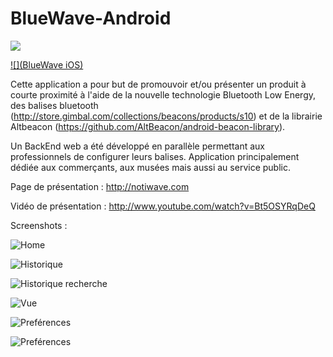 BlueWave-Android
================

[![](blue_wave.png)](http://www.youtube.com/watch?v=Bt5OSYRqDeQ)

[![](BlueWave iOS)](github.com/juliengenoud/bluewave-ios)


Cette application a pour but de promouvoir et/ou présenter un produit à courte proximité à l'aide de la nouvelle technologie Bluetooth Low Energy, des balises bluetooth (http://store.gimbal.com/collections/beacons/products/s10) et de la librairie Altbeacon (https://github.com/AltBeacon/android-beacon-library).

Un BackEnd web a été développé en parallèle permettant aux professionnels de configurer leurs balises.
Application principalement dédiée aux commerçants, aux musées mais aussi
au service public.

Page de présentation : http://notiwave.com

Vidéo de présentation : http://www.youtube.com/watch?v=Bt5OSYRqDeQ

Screenshots :

![Home](screenshot/home.png)

![Historique](screenshot/history.png)

![Historique recherche](screenshot/history_search.png)

![Vue](screenshot/la_cene.png)

![Preférences](screenshot/properties_1.png)

![Preférences](screenshot/properties_2.png)
